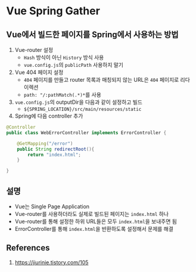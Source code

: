 # Vue Spring Gather

## Vue에서 빌드한 페이지를 Spring에서 사용하는 방법

1. Vue-router 설정
   - `Hash` 방식이 아닌 `History` 방식 사용
   - `vue.config.js`의 `publicPath` 사용하지 말기
2. Vue 404 페이지 설정
   - `404` 페이지를 만들고 router 목록과 매칭되지 않는 URL은 `404` 페이지로 리다이렉션
   - `path: "/:pathMatch(.*)*`를 사용
3. `vue.config.js`의 outputDir을 다음과 같이 설정하고 빌드
   - `${SPRING_LOCATION}/src/main/resources/static`
4. Spring에 다음 controller 추가

```Java
@Controller
public class WebErrorController implements ErrorController {

    @GetMapping("/error")
    public String redirectRoot(){
        return "index.html";
    }

}
```

## 설명

- Vue는 Single Page Application
- Vue-router를 사용하더라도 실제로 빌드된 페이지는 `index.html` 하나
- Vue-router를 통해 설정한 하위 URL들은 모두 `index.html`을 보내주면 됨
- ErrorController를 통해 `index.html`을 반환하도록 설정해서 문제를 해결

## References

1. https://jiurinie.tistory.com/105
